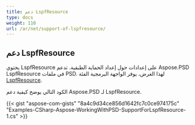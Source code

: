 ```yaml
---
title: دعم LspfResource
type: docs
weight: 110
url: /ar/net/support-of-lspfresource/
---
```


## **دعم LspfResource**
يحتوي LspfResource على إعدادات حول إعداد الحماية الطبقية. تدعم Aspose.PSD LspfResource في ملفات PSD. لهذا الغرض، يوفر الواجهة البرمجية الفئة [LspfResource](https://reference.aspose.com/net/psd/aspose.psd.fileformats.psd.layers.layerresources/lspfresource).

الكود التالي يوضح كيفية دعم Aspose.PSD لـ LspfResource.

{{< gist "aspose-com-gists" "8a4c9d34ce856d1642fc7c0ce974175c" "Examples-CSharp-Aspose-WorkingWithPSD-SupportForLspfResource-1.cs" >}}